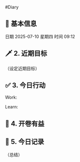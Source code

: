 #Diary 
## 🔞 基本信息
日期 2025-07-10 星期四
时间 09:12

## 🗡 2. 近期目标
（设定近期目标）

## ✅ 3. 今日行动
Work:


Learn:

## 📘 4. 开卷有益

## 📝 5. 今日记录
（总结）
